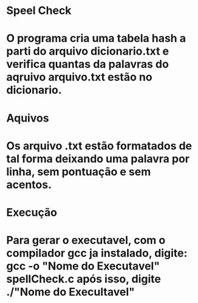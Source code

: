 <h1>Speel Check<h1>

<p>O programa cria uma tabela hash a parti do arquivo dicionario.txt
e verifica quantas da palavras do aqruivo arquivo.txt estão no 
dicionario.<p>

<h1>Aquivos<h1>

<p>Os arquivo .txt estão formatados de tal forma deixando uma palavra 
por linha, sem pontuação e sem acentos.<p>

<h1>Execução<h1>

<p>Para gerar o executavel, com o compilador gcc ja instalado, digite:
gcc -o "Nome do Executavel" spellCheck.c
após isso, digite ./"Nome do Execultavel"<p>
